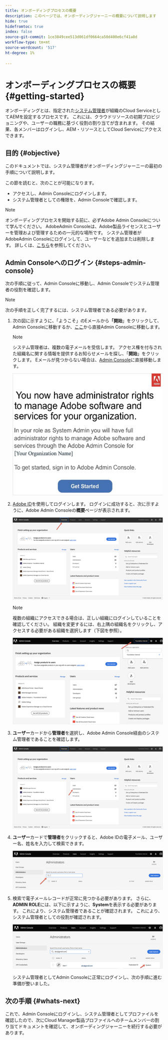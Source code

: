 ```yaml
---
title: オンボーディングプロセスの概要
description: このページでは、オンボーディングジャーニーの概要について説明します
hide: true
hidefromtoc: true
index: false
source-git-commit: 1ce3849cee513d061df0664ca50d400e6cf41a8d
workflow-type: tm+mt
source-wordcount: '517'
ht-degree: 1%

---
```


# オンボーディングプロセスの概要 {#getting-started}

オンボーディングとは、指定された[システム管理者](https://experienceleague.adobe.com/docs/experience-manager-cloud-service/onboarding/onboarding-concepts/system-administrator.html?lang=en)が組織のCloud ServiceとしてAEMを設定するプロセスです。 これには、クラウドリソースの初期プロビジョニングや、ユーザーの職務に基づく役割の割り当てが含まれます。 その結果、各メンバーはログインし、AEM・リソースとしてCloud Serviceにアクセスできます。

## 目的 {#objective}

このドキュメントでは、システム管理者がオンボーディングジャーニーの最初の手順について説明します。

この節を読むと、次のことが可能になります。

* アクセスし、Admin Consoleにログインします。
* システム管理者としての権限を、Admin Consoleで確認します。

>[!NOTE]
>オンボーディングプロセスを開始する前に、必ずAdobe Admin Consoleについて学んでください。 AdobeAdmin Consoleは、Adobe製品ライセンスとユーザーを管理および管理するための一元的な場所です。 システム管理者がAdobeAdmin Consoleにログインして、ユーザーなどを追加または削除します。 詳しくは、[こちら](https://experienceleague.adobe.com/docs/experience-manager-cloud-service/onboarding/onboarding-concepts/admin-console.html?lang=en)を参照してください。


## Admin Consoleへのログイン {#steps-admin-console}

次の手順に従って、Admin Consoleに移動し、Admin Consoleでシステム管理者の役割を確認します。

>[!NOTE]
>次の手順を正しく完了するには、システム管理者である必要があります。

1. 次の図に示すように、「ようこそ」のEメールから&#x200B;**「開始**」をクリックして、Admin Consoleに移動するか、[ここ](https://adminconsole.adobe.com)から直接Admin Consoleに移動します。

   >[!NOTE]
   >システム管理者は、複数の電子メールを受信します。 アクセス権を付与された組織名に関する情報を提供するお知らせメールを探し、「**開始**」をクリックします。 Eメールが見つからない場合は、[Admin Console](https://adminconsole.adobe.com/)に直接移動します。

   ![](/help/onboarding/onboarding-journey/assets/sys-admin-getstarted.png)

1. [Adobe ID](https://experienceleague.adobe.com/docs/experience-manager-cloud-service/onboarding/onboarding-concepts/adobe-id.html?lang=en)を使用してログインします。 ログインに成功すると、次に示すように、Adobe Admin Consoleの&#x200B;**概要**&#x200B;ページが表示されます。

   ![](/help/onboarding/onboarding-journey/assets/get-started1.png)

   >[!NOTE]
   >複数の組織にアクセスできる場合は、正しい組織にログインしていることを確認してください。 組織を変更するには、右上隅の組織名をクリックし、アクセスする必要がある組織を選択します（下図を参照）。

   ![](/help/onboarding/onboarding-journey/assets/admin-console-orgswitch.png)

1. **ユーザー**&#x200B;カードから&#x200B;**管理者**&#x200B;を選択し、Adobe Admin Console経由のシステム管理者であることを確認します。

   ![](/help/onboarding/onboarding-journey/assets/get-started2.png)

1. **ユーザー**&#x200B;カードで&#x200B;**管理者**&#x200B;をクリックすると、Adobe IDの電子メール、ユーザー名、姓名を入力して検索できます。

   ![](/help/onboarding/onboarding-journey/assets/get-started3.png)

1. 検索で電子メールレコードが正常に見つかる必要があります。 さらに、**ADMIN ROLE**&#x200B;には、以下に示すように、**System**&#x200B;を表示する必要があります。 これにより、システム管理者であることが確認されます。 これにより、システム管理者としての役割が確認されます。

   ![](/help/onboarding/onboarding-journey/assets/get-started4.png)

   システム管理者としてAdmin Consoleに正常にログインし、次の手順に進む準備が整いました。

## 次の手順 {#whats-next}

これで、Admin Consoleにログインし、システム管理者としてプロファイルを確認したので、次にCloud Manager製品プロファイルへのチームメンバーの割り当てドキュメントを確認して、オンボーディングジャーニーを続行する必要があります。

